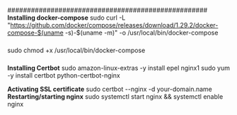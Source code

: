 ###################################################
**Installing docker-compose**
sudo curl -L "https://github.com/docker/compose/releases/download/1.29.2/docker-compose-$(uname -s)-$(uname -m)" -o /usr/local/bin/docker-compose

###
sudo chmod +x /usr/local/bin/docker-compose
###
**Installing Certbot**
sudo amazon-linux-extras -y install epel nginx1
sudo yum -y install certbot python-certbot-nginx

**Activating SSL certificate**
sudo certbot --nginx -d your-domain.name
**Restarting/starting nginx**
sudo  systemctl start nginx && systemctl enable nginx
